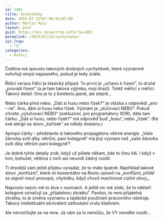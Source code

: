 ```yaml
---
id: 1491
title: Vychytávky
date: 2015-07-22T07:00:01+01:00
author: Martin Maly
layout: post
guid: https://kcc.misantrop.info/?p=1491
permalink: /2015/07/22/vychytavky/
xyz_lnap:
  - "1"
categories:
  - Kuřecí
---
```

Čeština má spoustu takových drobných _vychytávek_, které významně ovlivňují smysl napsaného, pokud je tedy znáte.

Řídicí versus řídící je klasický případ. To první je &#8222;určeno k řízení&#8220;, to druhé &#8222;provádí řízení&#8220; (a je tam taková výjimka, moji drazí). Totéž měřicí x měřící. Takový detail. Ono je to z kontextu jasné, ale stejně&#8230;

Nebo čárka před nebo. &#8222;Dáš si husu nebo řízek?&#8220; je otázka s odpovědí &#8222;ano &#8211; ne&#8220;. Ano, dám si husu nebo řízek. Význam je &#8222;slučovací NEBO&#8220;. Pokud chcete &#8222;vylučovací NEBO&#8220; (_exkluzivní_, pro programátory XOR), dáte tam čárku: &#8222;Dáš si husu, nebo řízek?&#8220; má odpověď buď &#8222;husu&#8220;, nebo &#8222;řízek&#8220;. (Ke své alergii na slovo &#8222;kuřízek&#8220; se někdy dostanu.)

Apropó čárky &#8211; představte si takového propagátora větrné energie. &#8222;Vaše žárovka svítí díky větrům, paní kolegyně&#8220; má jiný význam než &#8222;vaše žárovka svítí díky větrům paní kolegyně&#8220;!

Je dobré tyhle detaily znát, když už píšete někam, kde to čtou lidi. I když v tom, bohužel, většina z nich asi neuvidí žádný rozdíl.

Ti drsnější vám ještě přijdou vynadat, že to máte špatně. Například takové slovo &#8222;konfúzní&#8220;, které mi komentátor na Rootu opravil na &#8222;konfůzní, _příště se aspoň nauč pravopis, chytráku, když chceš machrovat cizími slovy_&#8222;.

Naprosto nejvíc mě to štve v novinách. A ještě víc mě zlobí, že to někteří kolegové označují za &#8222;přijatelnou zkratku&#8220;. Pardon, to není přijatelná zkratka, to je změna významu a lajdácké používání pracovního nástroje. Takový intelektuální ekvivalent zatloukání vrutu kladivem.

Ale nerozčilujte se na mne. Já vám za to nemůžu, že VY nevidíte rozdíl&#8230;